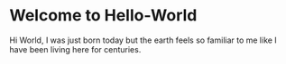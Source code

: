 # Welcome to Hello-World

Hi World, 
I was just born today but the earth feels so familiar to me like I have been living here for centuries.
